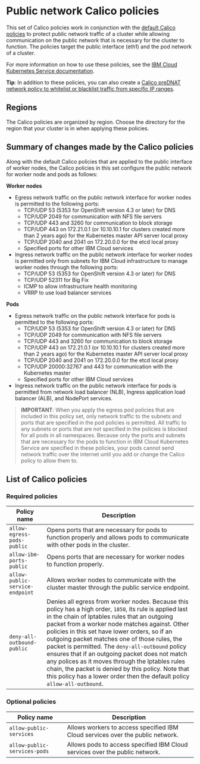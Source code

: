 # Public network Calico policies

This set of Calico policies work in conjunction with the [default Calico policies](https://cloud.ibm.com/docs/containers?topic=containers-network_policies#default_policy) to protect public network traffic of a cluster while allowing communication on the public network that is necessary for the cluster to function. The policies target the public interface (eth1) and the pod network of a cluster.

For more information on how to use these policies, see the [IBM Cloud Kubernetes Service documentation](https://cloud.ibm.com/docs/containers?topic=containers-network_policies#isolate_workers_public).

**Tip**: In addition to these policies, you can also create a [Calico preDNAT network policy to whitelist or blacklist traffic from specific IP ranges](https://cloud.ibm.com/docs/containers?topic=containers-policy_tutorial#policy_tutorial).

## Regions

The Calico policies are organized by region. Choose the directory for the region that your cluster is in when applying these policies.

## Summary of changes made by the Calico policies

Along with the default Calico policies that are applied to the public interface of worker nodes, the Calico policies in this set configure the public network for worker node and pods as follows:

**Worker nodes**

* Egress network traffic on the public network interface for worker nodes is permitted to the following ports:
  * TCP/UDP 53 (5353 for OpenShift version 4.3 or later) for DNS
  * TCP/UDP 2049 for communication with NFS file servers
  * TCP/UDP 443 and 3260 for communication to block storage
  * TCP/UDP 443 on 172.21.0.1 (or 10.10.10.1 for clusters created more than 2 years ago) for the Kubernetes master API server local proxy
  * TCP/UDP 2040 and 2041 on 172.20.0.0 for the etcd local proxy
  * Specified ports for other IBM Cloud services
* Ingress network traffic on the public network interface for worker nodes is permitted only from subnets for IBM Cloud infrastructure to manage worker nodes through the following ports:
  * TCP/UDP 53 (5353 for OpenShift version 4.3 or later) for DNS
  * TCP/UDP 52311 for Big Fix
  * ICMP to allow infrastructure health monitoring
  * VRRP to use load balancer services

**Pods**

* Egress network traffic on the public network interface for pods is permitted to the following ports:
  * TCP/UDP 53 (5353 for OpenShift version 4.3 or later) for DNS
  * TCP/UDP 2049 for communication with NFS file servers
  * TCP/UDP 443 and 3260 for communication to block storage
  * TCP/UDP 443 on 172.21.0.1 (or 10.10.10.1 for clusters created more than 2 years ago) for the Kubernetes master API server local proxy
  * TCP/UDP 2040 and 2041 on 172.20.0.0 for the etcd local proxy
  * TCP/UDP 20000:32767 and 443 for communication with the Kubernetes master
  * Specified ports for other IBM Cloud services
* Ingress network traffic on the public network interface for pods is permitted from network load balancer (NLB), Ingress application load balancer (ALB), and NodePort services.

> **IMPORTANT**: When you apply the egress pod policies that are included in this policy set, only network traffic to the subnets and ports that are specified in the pod policies is permitted. All traffic to any subnets or ports that are not specified in the policies is blocked for all pods in all namespaces. Because only the ports and subnets that are necessary for the pods to function in IBM Cloud Kubernetes Service are specified in these policies, your pods cannot send network traffic over the internet until you add or change the Calico policy to allow them to.

## List of Calico policies

### Required policies

|Policy name|Description|
|-----------|-----------|
| `allow-egress-pods-public` | Opens ports that are necessary for pods to function properly and allows pods to communicate with other pods in the cluster. |
| `allow-ibm-ports-public` | Opens ports that are necessary for worker nodes to function properly. |
| `allow-public-service-endpoint` | Allows worker nodes to communicate with the cluster master through the public service endpoint. |
| `deny-all-outbound-public` | Denies all egress from worker nodes. Because this policy has a high order, `1850`, its rule is applied last in the chain of Iptables rules that an outgoing packet from a worker node matches against. Other policies in this set have lower orders, so if an outgoing packet matches one of those rules, the packet is permitted. The `deny-all-outbound` policy ensures that if an outgoing packet does not match any polices as it moves through the Iptables rules chain, the packet is denied by this policy. Note that this policy has a lower order then the default policy `allow-all-outbound`.|

### Optional policies

|Policy name|Description|
|-----------|-----------|
| `allow-public-services` | Allows workers to access specified IBM Cloud services over the public network. |
| `allow-public-services-pods` | Allows pods to access specified IBM Cloud services over the public network. |
